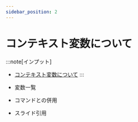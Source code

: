 ```yaml
---
sidebar_position: 2
---
```


# コンテキスト変数について

:::note[インプット]
- [コンテキスト変数について](https://gen-ai-docs.jp/%e5%88%a9%e7%94%a8%e8%80%85%e5%90%91%e3%81%91/%e3%82%b3%e3%83%b3%e3%83%86%e3%82%ad%e3%82%b9%e3%83%88%e5%a4%89%e6%95%b0%e3%81%ab%e3%81%a4%e3%81%84%e3%81%a6)
:::

- 変数一覧
- コマンドとの併用
- スライド引用
